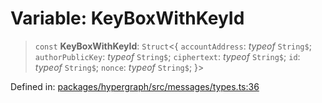# Variable: KeyBoxWithKeyId

> `const` **KeyBoxWithKeyId**: `Struct`\<\{ `accountAddress`: *typeof* `String$`; `authorPublicKey`: *typeof* `String$`; `ciphertext`: *typeof* `String$`; `id`: *typeof* `String$`; `nonce`: *typeof* `String$`; \}\>

Defined in: [packages/hypergraph/src/messages/types.ts:36](https://github.com/hashirpm/hypergraph/blob/ab4ea1cdb9430798142e0d735aac9d31c2cf0ae0/packages/hypergraph/src/messages/types.ts#L36)
